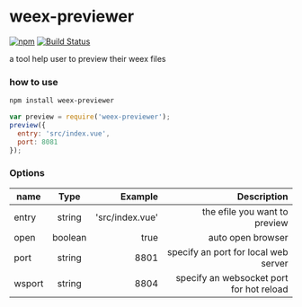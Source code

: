 # weex-previewer

[![npm](https://img.shields.io/npm/v/weex-previewer.svg?maxAge=2592000)]() 
[![Build Status](https://travis-ci.org/weexteam/weex-previewer.svg?branch=master)](https://travis-ci.org/weexteam/weex-previewer)

a tool help user to preview their weex files

### how to use

``` bash 
npm install weex-previewer
```

``` js
var preview = require('weex-previewer');
preview({
  entry: 'src/index.vue',
  port: 8081
});

```

### Options

| name        | Type         | Example  | Description  |
| ------------- |:-------------:| -----:|----------:|
| entry     | string | 'src/index.vue' | the efile you want to preview |
| open | boolean     |    true | auto open browser |
| port | string   | 8801 | specify an port for local web server |
| wsport | string   | 8804 | specify an websocket port for hot reload |
